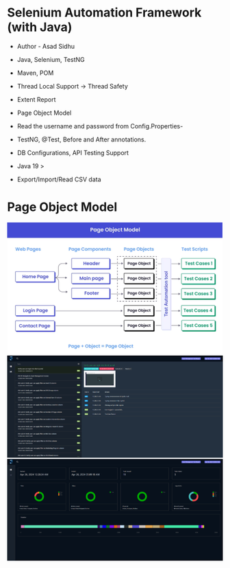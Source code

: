 # Selenium Automation Framework (with Java)

- Author - Asad Sidhu

- Java, Selenium, TestNG

- Maven, POM

- Thread Local Support → Thread Safety

- Extent Report

- Page Object Model

- Read the username and password from Config.Properties-

- TestNG, @Test, Before and After annotations.

- DB Configurations, API Testing Support

- Java 19 >

- Export/Import/Read CSV data

<h1>Page Object Model</h1>

<img width="1024"  src="https://github.com/asad-sidhu/biotech_selenium_scripts/blob/main/POM%20framework.png">

<img width="1024"  src="https://github.com/asad-sidhu/biotech_selenium_scripts/blob/main/Extent%20Reports%201.png">

<img width="1024"  src="https://github.com/asad-sidhu/biotech_selenium_scripts/blob/main/Extent%20Reports%202.png">

